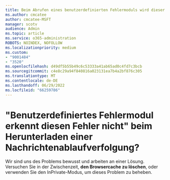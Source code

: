 ```yaml
---
title: Beim Abrufen eines benutzerdefinierten Fehlermoduls wird dieser Fehler beim Herunterladen einer Nachrichtenablaufverfolgung nicht erkannt?
ms.author: cmcatee
author: cmcatee-MSFT
manager: scotv
audience: Admin
ms.topic: article
ms.service: o365-administration
ROBOTS: NOINDEX, NOFOLLOW
ms.localizationpriority: medium
ms.custom:
- "9001484"
- "3520"
ms.openlocfilehash: d49df5b55b49c6c53333a41ab65ad0c4fd7c3bcb
ms.sourcegitcommit: c4e8c29a94f840816a023131ea7b4a2bf876c305
ms.translationtype: MT
ms.contentlocale: de-DE
ms.lasthandoff: 06/29/2022
ms.locfileid: "66259786"
---
```

# <a name="getting-custom-error-module-does-not-recognize-this-error-when-downloading-a-message-trace"></a>"Benutzerdefiniertes Fehlermodul erkennt diesen Fehler nicht" beim Herunterladen einer Nachrichtenablaufverfolgung?

Wir sind uns des Problems bewusst und arbeiten an einer Lösung.  Versuchen Sie in der Zwischenzeit, **den Browsercache zu löschen**, oder verwenden Sie den InPrivate-Modus, um dieses Problem zu beheben.